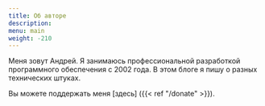 ```yaml
---
title: Об авторе
description: 
menu: main
weight: -210
---
```


Меня зовут Андрей. Я занимаюсь профессиональной разработкой программного обеспечения с 2002 года. В этом блоге я пишу о разных технических штуках.

Вы можете поддержать меня [здесь] ({{< ref "/donate" >}}). 